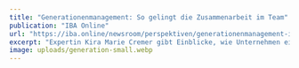 ```yaml
---
title: "Generationenmanagement: So gelingt die Zusammenarbeit im Team"
publication: "IBA Online"
url: "https://iba.online/newsroom/perspektiven/generationenmanagement-im-buero-5-fragen-an-kira-marie-cremer/"
excerpt: "Expertin Kira Marie Cremer gibt Einblicke, wie Unternehmen eine erfolgreiche Zusammenarbeit über Generationengrenzen hinweg fördern können."
image: uploads/generation-small.webp
---
```

